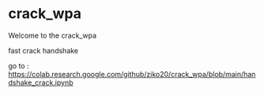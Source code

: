 # crack_wpa

Welcome to the crack_wpa

fast crack handshake

go to : https://colab.research.google.com/github/ziko20/crack_wpa/blob/main/handshake_crack.ipynb
